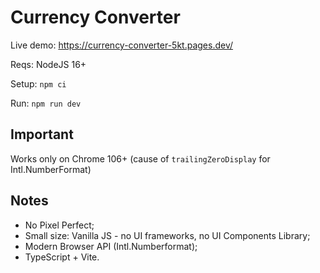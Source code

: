 # Currency Converter

Live demo: https://currency-converter-5kt.pages.dev/

Reqs: NodeJS 16+

Setup: `npm ci`

Run: `npm run dev`

## Important

Works only on Chrome 106+ (cause of `trailingZeroDisplay` for Intl.NumberFormat)

## Notes

- No Pixel Perfect;
- Small size: Vanilla JS - no UI frameworks, no UI Components Library;
- Modern Browser API (Intl.Numberformat);
- TypeScript + Vite.
